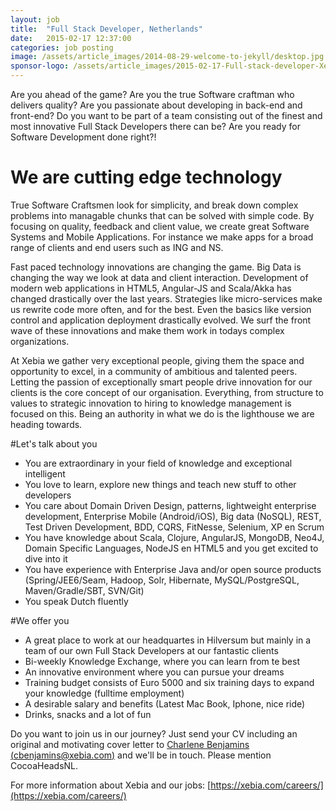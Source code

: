 ```yaml
---
layout: job
title:  "Full Stack Developer, Netherlands"
date:   2015-02-17 12:37:00
categories: job posting
image: /assets/article_images/2014-08-29-welcome-to-jekyll/desktop.jpg
sponsor-logo: /assets/article_images/2015-02-17-Full-stack-developer-Xebia/Xebia-logo.png
---
```


Are you ahead of the game? Are you the true Software craftman who delivers quality? Are you passionate about developing in back-end and front-end? Do you want to be part of a team consisting out of the finest and most innovative Full Stack Developers there can be? Are you ready for Software Development done right?!
 
 
# We are cutting edge technology

True Software Craftsmen look for simplicity, and break down complex problems into managable chunks that can be solved with simple code. By focusing on quality, feedback and client value, we create great Software Systems and Mobile Applications. For instance we make apps for a broad range of clients and end users such as ING and NS.
 
Fast paced technology innovations are changing the game. Big Data is changing the way we look at data and client interaction. Development of modern web applications in HTML5, Angular-JS and Scala/Akka has changed drastically over the last years. Strategies like micro-services make us rewrite code more often, and for the best. Even the basics like version control and application deployment drastically evolved. We surf the front wave of these innovations and make them work in todays complex organizations.
 
At Xebia we gather very exceptional people, giving them the space and opportunity to excel, in a community of ambitious and talented peers. Letting the passion of exceptionally smart people drive innovation for our clients is the core concept of our organisation. Everything, from structure to values to strategic innovation to hiring to knowledge management is focused on this. Being an authority in what we do is the lighthouse we are heading towards.
 
#Let's talk about you

- You are extraordinary in your field of knowledge and exceptional intelligent
- You love to learn, explore new things and teach new stuff to other developers
- You care about Domain Driven Design, patterns, lightweight enterprise development, Enterprise Mobile (Android/iOS), Big data (NoSQL), REST, Test Driven Development, BDD, CQRS, FitNesse, Selenium, XP en Scrum
- You have knowledge about Scala, Clojure, AngularJS, MongoDB, Neo4J, Domain Specific Languages, NodeJS en HTML5 and you get excited to dive into it
- You have experience with Enterprise Java and/or open source products (Spring/JEE6/Seam, Hadoop, Solr, Hibernate, MySQL/PostgreSQL, Maven/Gradle/SBT, SVN/Git)
- You speak Dutch fluently

#We offer you

- A great place to work at our headquartes in Hilversum but mainly in a team of our own Full Stack Developers at our fantastic clients
- Bi-weekly Knowledge Exchange, where you can learn from te best
- An innovative environment where you can pursue your dreams
- Training budget consists of Euro 5000 and six training days to expand your knowledge (fulltime employment)
- A desirable salary and benefits (Latest Mac Book, Iphone, nice ride)
- Drinks, snacks and a lot of fun
 
Do you want to join us in our journey? Just send your CV including an original and motivating cover letter to [Charlene Benjamins (cbenjamins@xebia.com)](mailto:cbenjamins@xebia.com) and we'll be in touch. Please mention CocoaHeadsNL.
 
For more information about Xebia and our jobs: [https://xebia.com/careers/](https://xebia.com/careers/)
 
